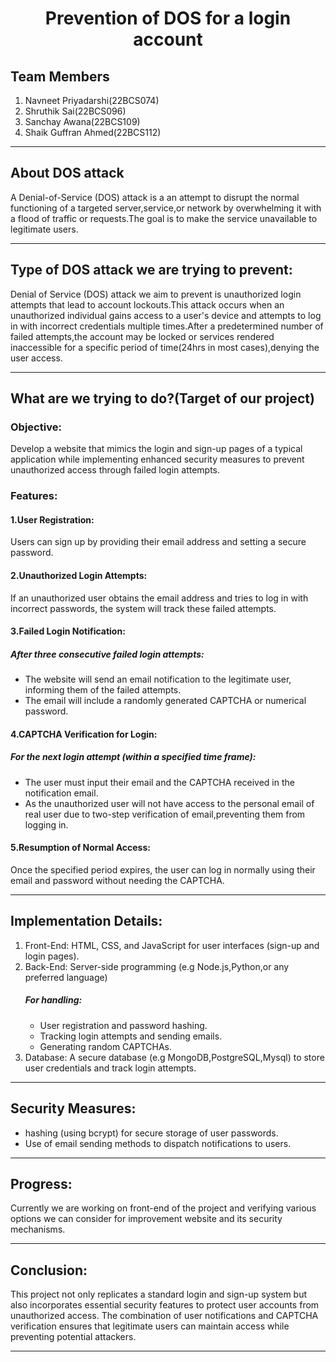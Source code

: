 <h1 align="center">Prevention of DOS for a login account</h1>
<h2>Team Members</h2>
<ol type="1"><li>Navneet Priyadarshi(22BCS074)</li><li>Shruthik Sai(22BCS096)</li><li>Sanchay Awana(22BCS109)</li><li>Shaik Guffran Ahmed(22BCS112)</li></ol>
<hr>
<h2>About DOS attack</h2>
<p>A Denial-of-Service (DOS) attack is a an attempt to disrupt the normal functioning of a targeted server,service,or network by overwhelming it with a flood of traffic or requests.The goal is to make the service unavailable to legitimate users.</p>
<hr>
<h2>Type of DOS attack we are trying to prevent:</h2>
<p>Denial of Service (DOS) attack we aim to prevent is unauthorized login attempts that lead to account lockouts.This attack occurs when an unauthorized individual gains access to a user's device and attempts to log in with incorrect credentials multiple times.After a predetermined number of failed attempts,the account may be locked or services rendered inaccessible for a specific period of time(24hrs in most cases),denying the user access.</p>
<hr>
<h2>What are we trying to do?(Target of our project)</h2>
<p><h3>Objective:</h3>
Develop a website that mimics the login and sign-up pages of a typical application while implementing enhanced security measures to prevent unauthorized access through failed login attempts.
<h3>Features:</h3>
<h4>1.User Registration:</h4>
Users can sign up by providing their email address and setting a secure password.
<h4>2.Unauthorized Login Attempts:</h4>
If an unauthorized user obtains the email address and tries to log in with incorrect passwords, the system will track these failed attempts.
<h4>3.Failed Login Notification:</h4>
<h5>After three consecutive failed login attempts:</h5>
  <ul><li>The website will send an email notification to the legitimate user, informing them of the failed attempts.</li><li>The email will include a randomly generated CAPTCHA or numerical password.</li></ul>
<h4>4.CAPTCHA Verification for Login:</h4>
<h5>For the next login attempt (within a specified time frame):</h5>
<ul><li>The user must input their email and the CAPTCHA received in the notification email.</li><li>As the unauthorized user will not have access to the personal email of real user due to two-step verification of email,preventing them from logging in.</li></ul>
<h4>5.Resumption of Normal Access:</h4>
Once the specified period expires, the user can log in normally using their email and password without needing the CAPTCHA.
<hr>
<h2>Implementation Details:</h2>
<ol type="1">
  <li>Front-End: HTML, CSS, and JavaScript for user interfaces (sign-up and login pages).</li>
  <li>Back-End: Server-side programming (e.g Node.js,Python,or any preferred language)
  <br><h5>For handling:</h5>
    <ul><li>User registration and password hashing.</li>
      <li>Tracking login attempts and sending emails.</li>
      <li>Generating random CAPTCHAs.</li></ul>
  </li>
  <li>Database: A secure database (e.g MongoDB,PostgreSQL,Mysql) to store user credentials and track login attempts.
</li></ol>
<hr>
<h2>Security Measures:</h2>
  <ul>
    <li>hashing (using bcrypt) for secure storage of user passwords.</li>
    <li>Use of email sending methods to dispatch notifications to users.</li>
  </ul>
  <hr>
<h2>Progress:</h2>
Currently we are working on front-end of the project and verifying various options we can consider for improvement website and its security mechanisms.
<hr>
<h2>Conclusion:</h2>
This project not only replicates a standard login and sign-up system but also incorporates essential security features to protect user accounts from unauthorized access. The combination of user notifications and CAPTCHA verification ensures that legitimate users can maintain access while preventing potential attackers.
<hr>
</p>

